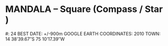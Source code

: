 # MANDALA – Square (Compass / Star )

#: 24
BEST DATE: +/-900m
GOOGLE EARTH COORDINATES: 2010
TOWN: 14 38’39.67″S 75 10’17.39″W